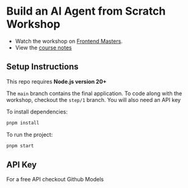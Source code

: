 # Build an AI Agent from Scratch Workshop

- Watch the workshop on [Frontend Masters](https://frontendmasters.com/workshops/build-ai-agent/).
- View the [course notes](https://clumsy-humor-894.notion.site/Agent-from-scratch-13554fed51a380749554c44aa8989406?pvs=4)

## Setup Instructions

This repo requires **Node.js version 20+**

The `main` branch contains the final application. To code along with the workshop, checkout the `step/1` branch. You will also need an API key

To install dependencies:

```bash
pnpm install
```

To run the project:

```bash
pnpm start
```

## API Key

For a free API checkout Github Models

